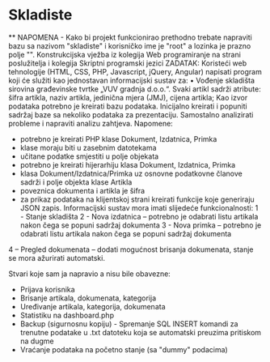 # Skladiste
** NAPOMENA - Kako bi projekt funkcionirao prethodno trebate napraviti bazu sa nazivom "skladiste" i korisničko ime je "root" a lozinka je prazno polje "". 
Konstrukcijska vježba iz kolegija Web programiranje na strani poslužitelja i kolegija Skriptni programski jezici
ZADATAK:
Koristeći web tehnologije (HTML, CSS, PHP, Javascript, jQuery, Angular) napisati program koji će služiti kao jednostavan informacijski sustav za:
•	Vođenje skladišta sirovina građevinske tvrtke „VUV gradnja d.o.o.“.  Svaki artikl sadrži atribute: šifra artikla,  naziv artikla, jedinična mjera (JMJ),  cijena artikla;
Kao izvor podataka potrebno je kreirati bazu podataka. Inicijalno kreirati i popuniti sadržaj baze sa nekoliko podataka za prezentaciju. Samostalno analizirati probleme i napraviti analizu zahtjeva.
Napomene: 
-	potrebno je kreirati PHP klase Dokument, Izdatnica, Primka
-	klase moraju biti u zasebnim datotekama
-	učitane podatke smjestiti u polje objekata
-	potrebno je kreirati hijerarhiju klasa Dokument, Izdatnica, Primka 
-	klasa Dokument/Izdatnica/Primka uz osnovne podatkovne članove sadrži i polje objekta klase Artikla
-	poveznica dokumenta i artikla je šifra
-	za prikaz podataka na klijentskoj strani kreirati funkcije koje generiraju JSON zapis.
Informacijski sustav mora imati slijedeće funkcionalnosti:
1 - Stanje skladišta 
2 - Nova izdatnica – potrebno je odabrati listu artikala nakon čega se popuni sadržaj dokumenta
3 - Nova primka – potrebno je odabrati listu artikala nakon čega se popuni sadržaj dokumenta

4 – Pregled dokumenata – dodati mogućnost brisanja dokumenata, stanje se mora ažurirati automatski.

Stvari koje sam ja napravio a nisu bile obavezne:
 - Prijava korisnika
 - Brisanje artikala, dokumenata, kategorija
 - Uređivanje artikala, kategorija, dokumenata
 - Statistiku na dashboard.php
 - Backup (sigurnosnu kopiju) - Spremanje SQL INSERT komandi za trenutne podatake u .txt datoteku koja se automatski preuzima pritiskom na dugme
 - Vraćanje podataka na početno stanje (sa "dummy" podacima)
